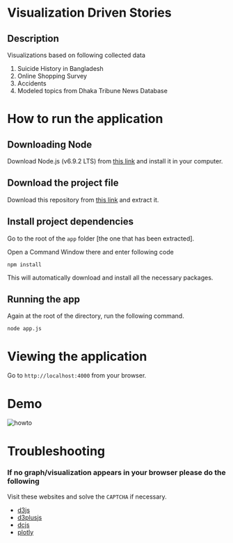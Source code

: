 # Visualization Driven Stories

## Description

Visualizations based on following collected data

1. Suicide History in Bangladesh
2. Online Shopping Survey
3. Accidents
4. Modeled topics from Dhaka Tribune News Database

# How to run the application

## Downloading Node

Download Node.js (v6.9.2 LTS) from [this link](https://nodejs.org/en/) and install it in your computer.

## Download the project file

Download this repository from [this link](https://github.com/manashmndl/Kolpokoushol/archive/app.zip) and extract it.

## Install project dependencies

Go to the root of the `app` folder [the one that has been extracted]. 

Open a Command Window there and enter following code

`npm install`

This will automatically download and install all the necessary packages.

## Running the app

Again at the root of the directory, run the following command.

`node app.js`

# Viewing the application

Go to `http://localhost:4000` from your browser.

# Demo

![howto](http://i.imgur.com/4VK3wf3.gif)

# Troubleshooting

### If no graph/visualization appears in your browser please do the following

Visit these websites and solve the `CAPTCHA` if necessary.

* [d3js](https://d3js.org/)
* [d3plusjs](https://d3plus.org/)
* [dcjs](https://dc-js.github.io/dc.js/)
* [plotly](https://plot.ly/)